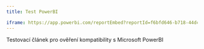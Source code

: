 ```yaml
---
title: Test PowerBI

iframe: https://app.powerbi.com/reportEmbed?reportId=f6bfd646-b718-44dc-a378-b73e6b528204&groupId=be8908da-da25-452e-b220-163f52476cdd&config=eyJjbHVzdGVyVXJsIjoiaHR0cHM6Ly9XQUJJLVVTLU5PUlRILUNFTlRSQUwtcmVkaXJlY3QuYW5hbHlzaXMud2luZG93cy5uZXQiLCJlbWJlZEZlYXR1cmVzIjp7Im1vZGVybkVtYmVkIjp0cnVlfX0%3d
---
```


Testovací článek pro ověření kompatibility s Microsoft PowerBI
